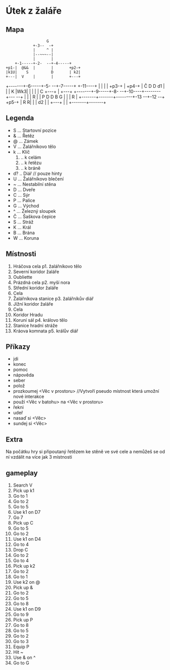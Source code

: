 # Útek z žaláře
## Mapa
                      G
                +-3--  -+
                |     ^ |
                |--~~~--|
                |       |
        +-1-----+-2-  --+-4-----+
    +p1-|  @&&  |       |       +p2-+
    |k1U|    S          D       | k2|
    +---|  V    |       |       +---+
+-------+-6-----+-5-  --+-7-----+        +-11----+
|       |       |       |       +p3-+    |       +p4-+
|   Č           D       D  d1   |   |    |  K    |Wk3|
|       |       |       |    C  +---+    |       +---+
+-------+-9-----+-8-  --+-10----+--------+---  --+
        |       |       |    R                   |
        |   P   D       D                        B  G
        |       |       |    R                   |
        +-------+-------+--------+-13  --+-12  --+
                             +p5-+       | R    R|
                             |   |   d2  |       |
                             +---+       |       |
                                 +-------+-------+

## Legenda
- S ... Startovní pozice
- & ... Řetěz
- @ ... Zámek
- V ... Žalářníkovo tělo
- k ... Klíč
  1. .. k celám
  2. .. k řetězu
  3. .. k bráně
- d? .. Diář  // pouze hinty
- U ... Žalářníkovo blečení
- ~ ... Nestabilní stěna
- D ... Dveře
- C ... Sýr
- P ... Palice
- G ... Východ
- ^ ... Železný sloupek
- Č ... Šaškova čepice
- S ... Stráž
- K ... Král
- B ... Brána
- W ... Koruna


## Místnosti
  1. Hráčova cela
    p1. žalářníkovo tělo
  2. Severní koridor žaláře
  3. Oubliette
  4. Prázdná cela
    p2. myší nora
  5. Střední koridor žaláře
  6. Cela
  7. Žalářníkova stanice
    p3. žalářníkův diář
  8. Jížní koridor žaláře
  9. Cela
 10. Koridor Hradu
 11. Koruní sál
    p4. královo tělo
 12. Stanice hradní stráže
 13. Kráova komnata
    p5. králův diář


## Příkazy
- jdi
- konec
- pomoc
- nápověda
- seber
- polož
- prozkoumej <Věc v prostoru> //Vytvoří pseudo místnost která umožní nové interakce
- použí <Věc v batohu> na <Věc v prostoru>
- řekni <String>
- udeř
- nasaď si <Věc>
- sundej si <Věc>

## Extra
Na počátku hry si připoutaný řetězem ke stěně ve své cele a nemůžeš se od ní vzdálit na více jak 3 místnosti

## gameplay
 1. Search V
 2. Pick up k1
 4. Go to 1
 5. Go to 2
 6. Go to 5
 7. Use k1 on D7
 8. Go 7
 9. Pick up C
10. Go to 5
11. Go to 2
12. Use k1 on D4
13. Go to 4
14. Drop C
15. Go to 2
16. Go to 4
17. Pick up k2
18. Go to 2
19. Go to 1
20. Use k2 on @
21. Pick up &
22. Go to 2
23. Go to 5
24. Go to 8
25. Use k1 on D9
26. Go to 9
27. Pick up P
28. Go to 8
29. Go to 5
30. Go to 2
31. Go to 3
32. Equip P
33. Hit ~
34. Use & on ^
35. Go to G





